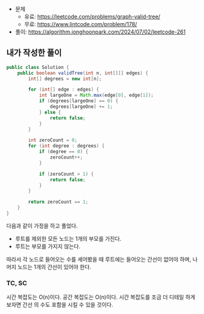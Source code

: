 - 문제
  - 유료: https://leetcode.com/problems/graph-valid-tree/
  - 무료: https://www.lintcode.com/problem/178/
- 풀이: https://algorithm.jonghoonpark.com/2024/07/02/leetcode-261

## 내가 작성한 풀이

```java
public class Solution {
    public boolean validTree(int n, int[][] edges) {
        int[] degrees = new int[n];

        for (int[] edge : edges) {
            int largeOne = Math.max(edge[0], edge[1]);
            if (degrees[largeOne] == 0) {
                degrees[largeOne] += 1;
            } else {
                return false;
            }
        }

        int zeroCount = 0;
        for (int degree : degrees) {
            if (degree == 0) {
                zeroCount++;
            }

            if (zeroCount > 1) {
                return false;
            }
        }

        return zeroCount == 1;
    }
}
```

다음과 같이 가정을 하고 풀었다.

- 루트를 제외한 모든 노드는 1개의 부모를 가진다.
- 루트는 부모를 가지지 않는다.

따라서 각 노드로 들어오는 수를 세어봤을 때 루트에는 들어오는 간선이 없어야 하며, 나머지 노드는 1개의 간선이 있어야 한다.

### TC, SC

시간 복잡도는 O(n)이다. 공간 복잡도는 O(n)이다. 시간 복잡도를 조금 더 디테일 하게 보자면 간선 의 수도 포함을 시킬 수 있을 것이다.
